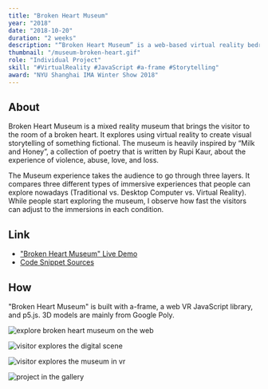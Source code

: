 ```yaml
---
title: "Broken Heart Museum"
year: "2018"
date: "2018-10-20"
duration: "2 weeks"
description: "“Broken Heart Museum” is a web-based virtual reality bedroom that tells a non-linear story about love and loss."
thumbnail: "/museum-broken-heart.gif"
role: "Individual Project"
skill: "#VirtualReality #JavaScript #a-frame #Storytelling"
award: "NYU Shanghai IMA Winter Show 2018"
---
```


## About

Broken Heart Museum is a mixed reality museum that brings the visitor to the room of a broken heart. It explores using virtual reality to create visual storytelling of something fictional. The museum is heavily inspired by “Milk and Honey”, a collection of poetry that is written by Rupi Kaur, about the experience of violence, abuse, love, and loss.

The Museum experience takes the audience to go through three layers. It compares three different types of immersive experiences that people can explore nowadays (Traditional vs. Desktop Computer vs. Virtual Reality). While people start exploring the museum, I observe how fast the visitors can adjust to the immersions in each condition.

## Link

- ["Broken Heart Museum" Live Demo](https://broken-heart-museum.netlify.app/)
- [Code Snippet Sources](https://github.com/zeyaoli/broken-heart-museum)

## How

"Broken Heart Museum" is built with a-frame, a web VR JavaScript library, and p5.js. 3D models are mainly from Google Poly.

![explore broken heart museum on the web](/broken-heart-museum/museum-click.gif)

![visitor explores the digital scene](/broken-heart-museum/digital-test.gif)

![visitor explores the museum in vr](/broken-heart-museum/vr-test.gif)

![project in the gallery](/broken-heart-museum/museum-scene-1.jpg)

